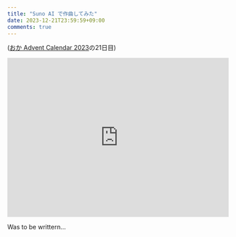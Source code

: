 ```yaml
---
title: "Suno AI で作曲してみた"
date: 2023-12-21T23:59:59+09:00
comments: true
---
```


([おか Advent Calendar 2023](https://adventar.org/calendars/9232)の21日目)

<div style="text-align: center;">
<iframe src="https://adventar.org/calendars/9232/embed" width="100%" height="362" frameborder="0" loading="lazy"></iframe>
</div>

Was to be writtern...

